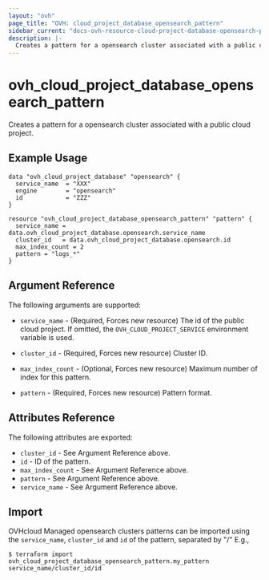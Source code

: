 ```yaml
---
layout: "ovh"
page_title: "OVH: cloud_project_database_opensearch_pattern"
sidebar_current: "docs-ovh-resource-cloud-project-database-opensearch-pattern"
description: |-
  Creates a pattern for a opensearch cluster associated with a public cloud project.
---
```


# ovh_cloud_project_database_opensearch_pattern

Creates a pattern for a opensearch cluster associated with a public cloud project.

## Example Usage

```hcl
data "ovh_cloud_project_database" "opensearch" {
  service_name  = "XXX"
  engine        = "opensearch"
  id            = "ZZZ"
}

resource "ovh_cloud_project_database_opensearch_pattern" "pattern" {
  service_name = data.ovh_cloud_project_database.opensearch.service_name
  cluster_id   = data.ovh_cloud_project_database.opensearch.id
  max_index_count = 2
  pattern = "logs_*"
}
```

## Argument Reference

The following arguments are supported:

* `service_name` - (Required, Forces new resource) The id of the public cloud project. If omitted,
  the `OVH_CLOUD_PROJECT_SERVICE` environment variable is used.

* `cluster_id` - (Required, Forces new resource) Cluster ID.

* `max_index_count` - (Optional, Forces new resource) Maximum number of index for this pattern.

* `pattern` - (Required, Forces new resource) Pattern format.

## Attributes Reference

The following attributes are exported:

* `cluster_id` - See Argument Reference above.
* `id` - ID of the pattern.
* `max_index_count` - See Argument Reference above.
* `pattern` - See Argument Reference above.
* `service_name` - See Argument Reference above.

## Import

OVHcloud Managed opensearch clusters patterns can be imported using the `service_name`, `cluster_id` and `id` of the pattern, separated by "/" E.g.,

```
$ terraform import ovh_cloud_project_database_opensearch_pattern.my_pattern service_name/cluster_id/id